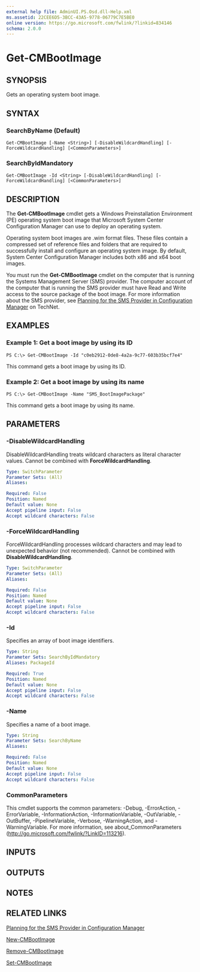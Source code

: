 ```yaml
---
external help file: AdminUI.PS.Osd.dll-Help.xml
ms.assetid: 22CEE6D5-3BCC-43A5-9778-06779C7E5BE0
online version: https://go.microsoft.com/fwlink/?linkid=834146
schema: 2.0.0
---
```


# Get-CMBootImage

## SYNOPSIS
Gets an operating system boot image.

## SYNTAX

### SearchByName (Default)
```
Get-CMBootImage [-Name <String>] [-DisableWildcardHandling] [-ForceWildcardHandling] [<CommonParameters>]
```

### SearchByIdMandatory
```
Get-CMBootImage -Id <String> [-DisableWildcardHandling] [-ForceWildcardHandling] [<CommonParameters>]
```

## DESCRIPTION
The **Get-CMBootImage** cmdlet gets a Windows Preinstallation Environment (PE) operating system boot image that Microsoft System Center Configuration Manager can use to deploy an operating system.

Operating system boot images are .wim format files.
These files contain a compressed set of reference files and folders that are required to successfully install and configure an operating system image.
By default, System Center Configuration Manager includes both x86 and x64 boot images.

You must run the **Get-CMBootImage** cmdlet on the computer that is running the Systems Management Server (SMS) provider.
The computer account of the computer that is running the SMS provider must have Read and Write access to the source package of the boot image.
For more information about the SMS provider, see [Planning for the SMS Provider in Configuration Manager](http://go.microsoft.com/fwlink/?LinkID=263566) on TechNet.

## EXAMPLES

### Example 1: Get a boot image by using its ID
```
PS C:\> Get-CMBootImage -Id "c0eb2912-0de8-4a2a-9c77-603b35bcf7e4"
```

This command gets a boot image by using its ID.

### Example 2: Get a boot image by using its name
```
PS C:\> Get-CMBootImage -Name "SMS_BootImagePackage"
```

This command gets a boot image by using its name.

## PARAMETERS

### -DisableWildcardHandling
DisableWildcardHandling treats wildcard characters as literal character values. Cannot be combined with **ForceWildcardHandling**.

```yaml
Type: SwitchParameter
Parameter Sets: (All)
Aliases: 

Required: False
Position: Named
Default value: None
Accept pipeline input: False
Accept wildcard characters: False
```

### -ForceWildcardHandling
ForceWildcardHandling processes wildcard characters and may lead to unexpected behavior (not recommended). Cannot be combined with **DisableWildcardHandling**.

```yaml
Type: SwitchParameter
Parameter Sets: (All)
Aliases: 

Required: False
Position: Named
Default value: None
Accept pipeline input: False
Accept wildcard characters: False
```

### -Id
Specifies an array of boot image identifiers.

```yaml
Type: String
Parameter Sets: SearchByIdMandatory
Aliases: PackageId

Required: True
Position: Named
Default value: None
Accept pipeline input: False
Accept wildcard characters: False
```

### -Name
Specifies a name of a boot image.

```yaml
Type: String
Parameter Sets: SearchByName
Aliases: 

Required: False
Position: Named
Default value: None
Accept pipeline input: False
Accept wildcard characters: False
```

### CommonParameters
This cmdlet supports the common parameters: -Debug, -ErrorAction, -ErrorVariable, -InformationAction, -InformationVariable, -OutVariable, -OutBuffer, -PipelineVariable, -Verbose, -WarningAction, and -WarningVariable. For more information, see about_CommonParameters (http://go.microsoft.com/fwlink/?LinkID=113216).

## INPUTS

## OUTPUTS

## NOTES

## RELATED LINKS

[Planning for the SMS Provider in Configuration Manager](http://go.microsoft.com/fwlink/?LinkID=263566)

[New-CMBootImage](./New-CMBootImage.md)

[Remove-CMBootImage](./Remove-CMBootImage.md)

[Set-CMBootImage](./Set-CMBootImage.md)


